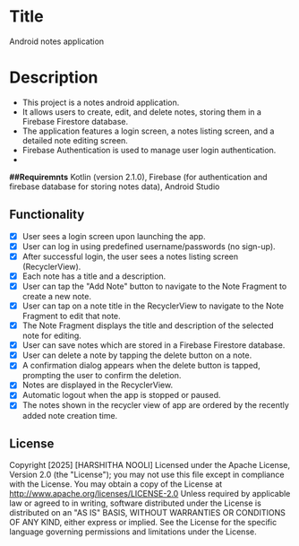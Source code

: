 #  Title
Android notes application

# Description
- This project is a notes android application.
- It allows users to create, edit, and delete notes, storing them in a Firebase Firestore database. 
- The application features a login screen, a notes listing screen, and a detailed note editing screen. 
- Firebase Authentication is used to manage user login authentication.
- 
**##Requiremnts**
Kotlin (version 2.1.0), Firebase (for authentication and firebase database for storing notes data), Android Studio

## Functionality
*   [x] User sees a login screen upon launching the app.
*   [x] User can log in using predefined username/passwords (no sign-up).
*   [x] After successful login, the user sees a notes listing screen (RecyclerView).
*   [x] Each note has a title and a description.
*   [x] User can tap the "Add Note" button to navigate to the Note Fragment to create a new note.
*   [x] User can tap on a note title in the RecyclerView to navigate to the Note Fragment to edit that note.
*   [x] The Note Fragment displays the title and description of the selected note for editing.
*   [x] User can save notes which are stored in a Firebase Firestore database.
*   [x] User can delete a note by tapping the delete button on a note.
*   [x] A confirmation dialog appears when the delete button is tapped, prompting the user to confirm the deletion.
*   [x] Notes are displayed in the RecyclerView.
*   [x] Automatic logout when the app is stopped or paused.
*   [x] The notes shown in the recycler view of app are ordered by the recently added note creation time.
  
## License
Copyright [2025] [HARSHITHA NOOLI]
Licensed under the Apache License, Version 2.0 (the "License");
you may not use this file except in compliance with the License.
You may obtain a copy of the License at
http://www.apache.org/licenses/LICENSE-2.0
Unless required by applicable law or agreed to in writing, software
distributed under the License is distributed on an "AS IS" BASIS,
WITHOUT WARRANTIES OR CONDITIONS OF ANY KIND, either express or implied.
See the License for the specific language governing permissions and
limitations under the License.

